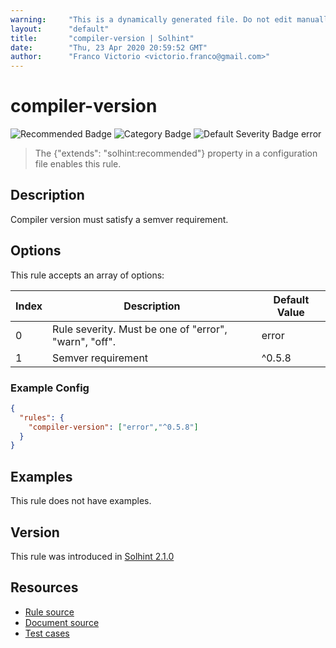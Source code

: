 ```yaml
---
warning:     "This is a dynamically generated file. Do not edit manually."
layout:      "default"
title:       "compiler-version | Solhint"
date:        "Thu, 23 Apr 2020 20:59:52 GMT"
author:      "Franco Victorio <victorio.franco@gmail.com>"
---
```


# compiler-version
![Recommended Badge](https://img.shields.io/badge/-Recommended-brightgreen)
![Category Badge](https://img.shields.io/badge/-Security%20Rules-informational)
![Default Severity Badge error](https://img.shields.io/badge/Default%20Severity-error-red)
> The {"extends": "solhint:recommended"} property in a configuration file enables this rule.


## Description
Compiler version must satisfy a semver requirement.

## Options
This rule accepts an array of options:

| Index | Description                                           | Default Value |
| ----- | ----------------------------------------------------- | ------------- |
| 0     | Rule severity. Must be one of "error", "warn", "off". | error         |
| 1     | Semver requirement                                    | ^0.5.8        |


### Example Config
```json
{
  "rules": {
    "compiler-version": ["error","^0.5.8"]
  }
}
```


## Examples
This rule does not have examples.

## Version
This rule was introduced in [Solhint 2.1.0](https://github.com/protofire/solhint/tree/v2.1.0)

## Resources
- [Rule source](https://github.com/protofire/solhint/tree/master/lib/rules/security/compiler-version.js)
- [Document source](https://github.com/protofire/solhint/tree/master/docs/rules/security/compiler-version.md)
- [Test cases](https://github.com/protofire/solhint/tree/master/test/rules/security/compiler-version.js)
